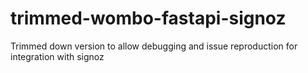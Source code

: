 # trimmed-wombo-fastapi-signoz
Trimmed down version to allow debugging and issue reproduction for integration with signoz
